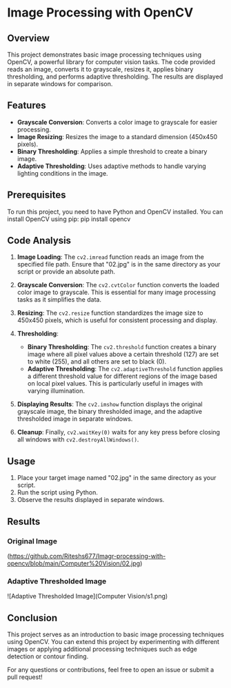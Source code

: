 # Image Processing with OpenCV

## Overview

This project demonstrates basic image processing techniques using OpenCV, a powerful library for computer vision tasks. The code provided reads an image, converts it to grayscale, resizes it, applies binary thresholding, and performs adaptive thresholding. The results are displayed in separate windows for comparison.

## Features

- **Grayscale Conversion**: Converts a color image to grayscale for easier processing.
- **Image Resizing**: Resizes the image to a standard dimension (450x450 pixels).
- **Binary Thresholding**: Applies a simple threshold to create a binary image.
- **Adaptive Thresholding**: Uses adaptive methods to handle varying lighting conditions in the image.

## Prerequisites

To run this project, you need to have Python and OpenCV installed. You can install OpenCV using pip:
pip install opencv



## Code Analysis

1. **Image Loading**: The `cv2.imread` function reads an image from the specified file path. Ensure that "02.jpg" is in the same directory as your script or provide an absolute path.

2. **Grayscale Conversion**: The `cv2.cvtColor` function converts the loaded color image to grayscale. This is essential for many image processing tasks as it simplifies the data.

3. **Resizing**: The `cv2.resize` function standardizes the image size to 450x450 pixels, which is useful for consistent processing and display.

4. **Thresholding**:
   - **Binary Thresholding**: The `cv2.threshold` function creates a binary image where all pixel values above a certain threshold (127) are set to white (255), and all others are set to black (0).
   - **Adaptive Thresholding**: The `cv2.adaptiveThreshold` function applies a different threshold value for different regions of the image based on local pixel values. This is particularly useful in images with varying illumination.

5. **Displaying Results**: The `cv2.imshow` function displays the original grayscale image, the binary thresholded image, and the adaptive thresholded image in separate windows.

6. **Cleanup**: Finally, `cv2.waitKey(0)` waits for any key press before closing all windows with `cv2.destroyAllWindows()`.

## Usage

1. Place your target image named "02.jpg" in the same directory as your script.
2. Run the script using Python.
3. Observe the results displayed in separate windows.

## Results

### Original Image
(https://github.com/Riteshs677/Imagr-processing-with-opencv/blob/main/Computer%20Vision/02.jpg)

### Adaptive Thresholded Image
![Adaptive Thresholded Image](Computer Vision/s1.png)

## Conclusion

This project serves as an introduction to basic image processing techniques using OpenCV. You can extend this project by experimenting with different images or applying additional processing techniques such as edge detection or contour finding.

For any questions or contributions, feel free to open an issue or submit a pull request!
